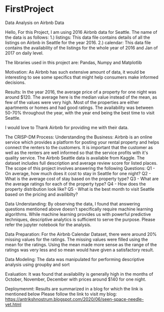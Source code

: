 # FirstProject
Data Analysis on Airbnb Data

Hello,
For this Project, I am using 2016 Airbnb data for Seattle. The name of the data is as follows:
1.) listings: This data file contains details of all the listings on Airbnb in Seattle for the year 2016. 
2.) calendar: This data file contains the availability of the listings for the whole year of 2016 and Jan of 2017 on daily level.

The libraries used in this project are: Pandas, Numpy and Matplotlib

Motivation: As Airbnb has such extensive amount of data, it would be interesting to see some specifics that might help consumers make informed decisions. 

Results: In the year 2016, the average price of a property for one night was around $120. The average here is the median value instead of the mean, as few of the values were very high. Most of the properties are either apartments or homes and had good ratings. The availability was between 50-70% throughout the year, with the year end being the best time to visit Seattle. 

I would love to Thank Airbnb for providing me with their data. 


The CRISP-DM Process:
Understanding the Business: Airbnb is an online service which provides a platform for posting your rental property and helps connect the renters to the customers. It is important that the customer as well as the renters are well informed so that the service profits with it's quality service. The Airbnb Seattle data is available from Kaggle. The dataset includes full description and average review score for listed places. The scope of this project involves answering the following Questions:
Q1 - On average, how much does it cost to stay in Seattle for one night?
Q2 - What is the average cost of stay based on the property type?
Q3 - What are the average ratings for each of the property type?
Q4 - How does the property distribution look like?
Q5 - What is the best month to visit Seattle based on the pricing and availibilty?

Data Understanding: By observing the data, I found that answering questions mentioned above doesn't specifically require machine learning algorithms. While machine learning provides us with powerful predictive techniques, descriptive analytics is sufficient to serve the purpose. Please refer the jupyter notebook for the analysis. 

Data Preparation: For the Airbnb Calendar Dataset, there were around 20% missing values for the ratings. The missing values were filled using the mean for the ratings. Using the mean made more sense as the range of the ratings was very less and so mean would have given a satisfactory result. 

Data Modeling: The data was manipulated for performing descriptive analysis using groupby and sort


Evaluation: It was found that availability is generally high in the months of 
October, November, December with prices around $140 for one night.


Deploymenmt: Results are summarized in a blog for which the link is mentioned below
Please follow the link to visit my blog: https://antrikshnostrum.blogspot.com/2020/06/seen-space-needle-yet.html

